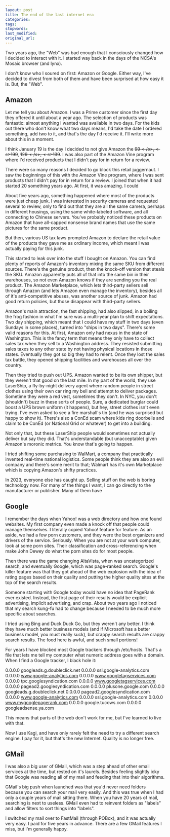 ```yaml
---
layout: post
title: The end of the last internet era
categories:
tags:
stopwords:
last_modified:
original_url:
---
```


<!--more-->

Two years ago, the "Web" was bad enough that I consciously changed how I decided to interact with it. I started way back in the days of the
NCSA's Mosaic browser (and lynx).

I don't know who I soured on first: Amazon or Google. Either way, I've decided to divest from both of them and have been surprised at how easy it is. But, the "Web".

## Amazon

Let me tell you about Amazon. I was a Prime customer since the first day they offered it until about a year ago. The selection of products was fantastic: almost anything I wanted was available in two days. For the kids out there who don't know what two days means, I'd take the date I ordered something, add two to it, and that's the day I'd receive it. I'll write more about this in a moment.


I think January 19 is the day I decided to not give Amazon the <s>$99</s>, <s>$199</s>, <s>$129</s>, <s>$139</s>. I was also part of the Amazon Vine program where I'd received products that I didn't pay for in return for a review.

There were so many reasons I decided to go block this retail juggernaut. I saw the beginnings of this with the Amazon Vine program, where I was sent products that I didn't pay for in return for a review. I joined that when it had started 20 something years ago. At first, it was amazing. I could

About five years ago, something happened where most of the products were just cheap junk. I was interested in security cameras and requested several to review, only to find out that they are all the same camera, perhaps in different housings, using the same white-labeled software, and all connecting to Chinese servers. You've probably noticed these products on Amazon that have all-capped nonsense brand names that use the same pictures for the same product.

But then, various US tax laws prompted Amazon to declare the retail value of the products they gave me as ordinary income, which meant I was actually paying for this junk.

This started to leak over into the stuff I bought on Amazon. You can find plenty of reports of Amazon's inventory mixing the same SKU from different sources. There's the genuine product, then the knock-off version that steals the SKU. Amazon apparently puts all of that into the same bin in their warehouses, so not even Amazon knows if they are sending you the real product. The Amazon Marketplace, which lets third-party sellers sell through Amazon (and lets Amazon even manage the inventory), besides all of it's anti-competitive abuses, was another source of junk. Amazon had good return policies, but those disappear with third-party sellers.

Amazon's main attraction, the fast shipping, had also slipped, in a boiling the frog fashion in what I'm sure was a multi-year plan to shift expectations. Two day shipping, which meant that I could have my stuff in two days (even Sundays in some places), turned into "ships in two days". There's some valid reasons for this. At first, Amazon only had nexus in the state of Washington. This is the fancy term that means they only have to collect sales tax when they sell to a Washington address. They resisted submitting sales taxes to any other state by not having physical locations in those states. Eventually they got so big they had to relent. Once they lost the sales tax battle, they opened shipping facilities and warehouses all over the country.

Then they tried to push out UPS. Amazon wanted to be its own shipper, but they weren't that good on the last mile. In my part of the world, they use LaserShip, a fly-by-night delivery agent where random people in street clothes using their own car ring my bell and attempt to deliver packages. Sometime they were a red vest, sometimes they don't. In NYC, you don't (shouldn't) buzz in these sorts of people. Sure, a dedicated burglar could boost a UPS brown uniform (it happens), but hey, street clothes isn't even trying. I've even asked to see a fire marshall's tin (and he was surprised but happy to show it). There's also a ConEd scam where kids ring doorbells and claim to be ConEd (or National Grid or whatever) to get into a building.

Not only that, but these LaserShip people would sometimes not actually deliver but say they did. That's understandable (but unacceptable) given Amazon's moronic metrics. You know that's going to happen.

I tried shifting some purchasing to WalMart, a company that practically invented real-time national logistics. Some people think they are also an evil company and there's some merit to that; Walmart has it's own Marketplace which is copying Amazon's shifty practices.

In 2023, everyone else has caught up. Selling stuff on the web is boring technology now. For many of the things I want, I can go directly to the manufacturer or publisher. Many of them have

## Google

I remember the days when Yahoo! was a web directory and how one found websites. My first company even made a knock off that people could manage themselves. I literally copied Yahoo! feature for feature. As an aside, we had a few porn customers, and they were the best organizers and drivers of the service. Seriously. When you are not at your work computer, look at some porn sites. Their classification and cross-referencing when make John Dewey do what the porn sites do for most people.

Then there was the game changing AltaVista, when was uncategorized search, and eventually Google, which was page-ranked search. Google's killer feature was that they got ahead of the web explosion with the idea of rating pages based on their quality and putting the higher quality sites at the top of the search results.

Someone starting with Google today would have no idea that PageRank ever existed. Instead, the first page of their results would be explicit advertising, implicit advertising, and crap. About two years ago I noticed that my search kung-fu had to change because I needed to be much more specific about searches.

I tried using Bing and Duck Duck Go, but they weren't any better. I think they have much better business models (and if Microsoft has a better business model, you must really suck), but crappy search results are crappy search results. The food here is awful, and such small portions!

For years I have blocked most Google trackers through /etc/hosts. That's a file that lets me tell my computer what numeric address goes with a domain. When I find a Google tracker, I black hole it:

0.0.0.0 googleads.g.doubleclick.net
0.0.0.0 ssl.google-analytics.com
0.0.0.0 www.google-analytics.com
0.0.0.0 www.googletagservices.com
0.0.0.0 tpc.googlesyndication.com
0.0.0.0 www.googletagservices.com
0.0.0.0	pagead2.googlesyndication.com
0.0.0.0	plusone.google.com
0.0.0.0	googleads.g.doubleclick.net
0.0.0.0	pagead2.googlesyndication.com
0.0.0.0	www.google-analytics.com
0.0.0.0	ssl.google-analytics.com
0.0.0.0 www.mygooglepagerank.com
0.0.0.0 google.tucows.com
0.0.0.0 googleadsense.ya.com

This means that parts of the web don't work for me, but I've learned to live with that.

Now I use Kagi, and have only rarely felt the need to try a different search engine. I pay for it, but that's the new Internet. Quality is no longer free.

## GMail

I was also a big user of GMail, which was a step ahead of other email services at the time, but rested on it's laurels. Besides feeling slightly icky that Google was reading all of my mail and feeding that into their algorithms.

GMail's big push when launched was that you'd never need folders because you can search your mail very easily. And this was true when I had only a couple years of mail sitting there. When you have 20 years of mail, searching is next to useless. GMail even had to reinvent folders as "labels" and allow filters to sort things into "labels".

I switched my mail over to FastMail (through POBox), and it was actually very easy. I paid for five years in advance. There are a few GMail features I miss, but I'm generally happy.


